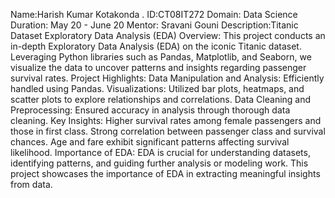 Name:Harish Kumar Kotakonda .
ID:CT08IT272
Domain: Data Science 
Duration: May 20 - June 20 
Mentor: Sravani Gouni
Description:Titanic Dataset Exploratory Data Analysis (EDA)
Overview: This project conducts an in-depth Exploratory Data Analysis (EDA) on the iconic Titanic dataset. Leveraging Python libraries such as Pandas, Matplotlib, and Seaborn, we visualize the data to uncover patterns and insights regarding passenger survival rates.
Project Highlights:
Data Manipulation and Analysis: Efficiently handled using Pandas.
Visualizations: Utilized bar plots, heatmaps, and scatter plots to explore relationships and correlations.
Data Cleaning and Preprocessing: Ensured accuracy in analysis through thorough data cleaning.
Key Insights:
Higher survival rates among female passengers and those in first class.
Strong correlation between passenger class and survival chances.
Age and fare exhibit significant patterns affecting survival likelihood.
Importance of EDA:
EDA is crucial for understanding datasets, identifying patterns, and guiding further analysis or modeling work. This project showcases the importance of EDA in extracting meaningful insights from data.

